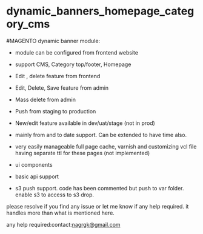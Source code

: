 # dynamic_banners_homepage_category_cms

#MAGENTO dynamic banner module:

- module can be configured from frontend website
- support CMS, Category top/footer, Homepage
- Edit , delete feature from frontend 
- Edit, Delete, Save feature from admin
- Mass delete from admin
- Push from staging to production
- New/edit feature available in dev/uat/stage (not in prod)
- mainly from and to date support. Can be extended to have time also.
- very easily manageable full page cache, varnish and customizing vcl file having separate ttl for these pages (not implemented)

- ui components
- basic api support
- s3 push support. code has been commented but push to var folder. enable s3 to access to s3 drop.

please resolve if you find any issue or let me know if any help required. it handles more than what is mentioned here. 


any help required:contact:nagrgk@gmail.com
